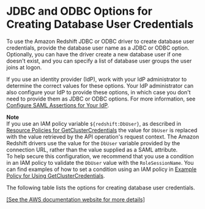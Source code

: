 # JDBC and ODBC Options for Creating Database User Credentials<a name="jdbc-and-odbc-options-for-database-credentials"></a>

To use the Amazon Redshift JDBC or ODBC driver to create database user credentials, provide the database user name as a JDBC or ODBC option\. Optionally, you can have the driver create a new database user if one doesn't exist, and you can specify a list of database user groups the user joins at logon\. 

If you use an identity provider \(IdP\), work with your IdP administrator to determine the correct values for these options\. Your IdP administrator can also configure your IdP to provide these options, in which case you don't need to provide them as JDBC or ODBC options\. For more information, see [Configure SAML Assertions for Your IdP](configuring-saml-assertions.md)\. 

**Note**  
If you use an IAM policy variable `${redshift:DbUser}`, as described in [Resource Policies for GetClusterCredentials](redshift-iam-access-control-identity-based.md#redshift-policy-resources.getclustercredentials-resources) the value for `DbUser` is replaced with the value retrieved by the API operation's request context\. The Amazon Redshift drivers use the value for the `DbUser` variable provided by the connection URL, rather than the value supplied as a SAML attribute\.   
To help secure this configuration, we recommend that you use a condition in an IAM policy to validate the `DbUser` value with the `RoleSessionName`\. You can find examples of how to set a condition using an IAM policy in [Example Policy for Using GetClusterCredentials](redshift-iam-access-control-identity-based.md#redshift-policy-examples-getclustercredentials)\.

The following table lists the options for creating database user credentials\. 

[\[See the AWS documentation website for more details\]](http://docs.aws.amazon.com/redshift/latest/mgmt/jdbc-and-odbc-options-for-database-credentials.html)
